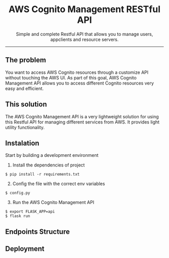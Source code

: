 <div align="center">
<h1> AWS Cognito Management RESTful API </h1>
<p1>Simple and complete Restful API that allows you to manage users, appclients and resource servers.</p1>
</div>
<hr/>

## The problem 
You want to access AWS Cognito resources through a customize API without touching the AWS UI. As part
of this goal, AWS Cognito Management API allows you to access different Cognito resources very easy
and efficient.

## This solution
The AWS Cognito Management API is a very lightweight solution for using this Restful API for managing
different services from AWS. It provides light utility functionality.

## Instalation
Start by building a development environment

1. Install the dependencies of project
```
$ pip install -r requirements.txt
```
2. Config the file with the correct env variables
```
$ config.py
```
3. Run the AWS Cognito Management API
```
$ export FLASK_APP=api
$ flask run
```

## Endpoints Structure

## Deployment
